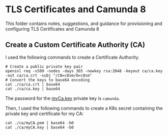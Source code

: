 # TLS Certificates and Camunda 8

This folder contains notes, suggestions, and guidance for provisioning and configuring TLS Certificates and Camunda 8

## Create a Custom Certificate Authority (CA)

I used the following commands to create a Certificate Authority.

```shell
# Create a public private key pair
openssl req -x509 -nodes -days 365 -newkey rsa:2048 -keyout ca/ca.key -out ca/ca.crt -subj "/CN=c8sm/O=c8sm"
# Convert the keys to base64 encoding
cat ./ca/ca.crt | base64
cat ./ca/ca.key | base64
```

The password for the [myCa.key](selfsigned/ca/myCA.key) private key is `camunda`.

Then, I used the following commands to create a K8s secret containing the private key and certificate for my CA: 

```shell
cat ./ca/myCA.pem | base64 -b0
cat ./ca/myCA.key | base64 -b0
```
